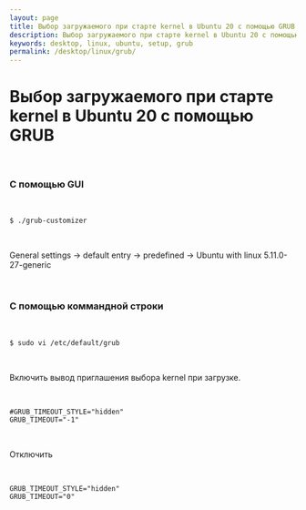 ```yaml
---
layout: page
title: Выбор загружаемого при старте kernel в Ubuntu 20 с помощью GRUB
description: Выбор загружаемого при старте kernel в Ubuntu 20 с помощью GRUB
keywords: desktop, linux, ubuntu, setup, grub
permalink: /desktop/linux/grub/
---
```


# Выбор загружаемого при старте kernel в Ubuntu 20 с помощью GRUB

<br/>

### С помощью GUI

<br/>

```
$ ./grub-customizer
```

<br/>

General settings -> default entry -> predefined -> Ubuntu with linux 5.11.0-27-generic

<br/>

### С помощью коммандной строки

<br/>

```
$ sudo vi /etc/default/grub
```

<br/>

Включить вывод приглашения выбора kernel при загрузке.

<br/>

```
#GRUB_TIMEOUT_STYLE="hidden"
GRUB_TIMEOUT="-1"
```

<br/>

Отключить

<br/>

```
GRUB_TIMEOUT_STYLE="hidden"
GRUB_TIMEOUT="0"
```
